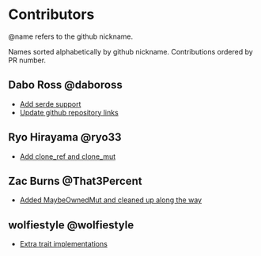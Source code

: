 
# Contributors

@name refers to the github nickname.

Names sorted alphabetically by github nickname.
Contributions ordered by PR number.

## Dabo Ross @daboross

- [Add serde support](https://github.com/rustonaut/maybe-owned/pull/6)
- [Update github repository links](https://github.com/rustonaut/maybe-owned/pull/7)

## Ryo Hirayama @ryo33

- [Add clone_ref and clone_mut](https://github.com/rustonaut/maybe-owned/pull/12)

## Zac Burns @That3Percent

- [Added MaybeOwnedMut and cleaned up along the way](https://github.com/rustonaut/maybe-owned/pull/9)

## wolfiestyle @wolfiestyle

- [Extra trait implementations](https://github.com/rustonaut/maybe-owned/pull/3)




